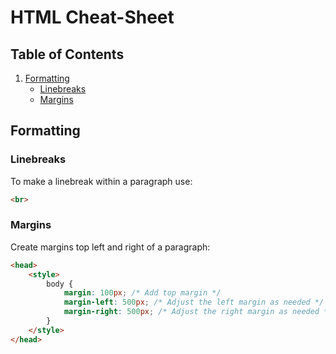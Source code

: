# HTML Cheat-Sheet

## Table of Contents

1. [Formatting](#formatting)
    - [Linebreaks](#linebreaks)
    - [Margins](#margins)

## Formatting 

### Linebreaks

To make a linebreak within a paragraph use: 

```html
<br>
```
### Margins

Create margins top left and right of a paragraph:

```html
<head>
    <style>
        body {
            margin: 100px; /* Add top margin */
            margin-left: 500px; /* Adjust the left margin as needed */
            margin-right: 500px; /* Adjust the right margin as needed */                                                                 
        }
    </style>
</head>    
```
